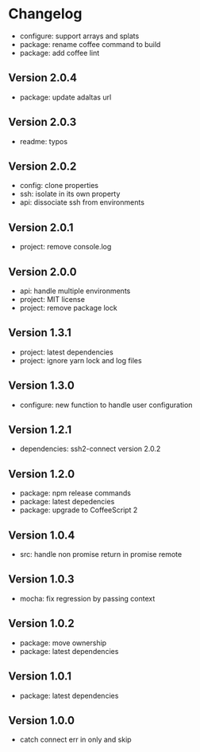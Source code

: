 
# Changelog

* configure: support arrays and splats
* package: rename coffee command to build
* package: add coffee lint

## Version 2.0.4

* package: update adaltas url

## Version 2.0.3

* readme: typos

## Version 2.0.2

* config: clone properties
* ssh: isolate in its own property
* api: dissociate ssh from environments

## Version 2.0.1

* project: remove console.log

## Version 2.0.0

* api: handle multiple environments
* project: MIT license
* project: remove package lock

## Version 1.3.1

* project: latest dependencies
* project: ignore yarn lock and log files

## Version 1.3.0

* configure: new function to handle user configuration

## Version 1.2.1

* dependencies: ssh2-connect version 2.0.2

## Version 1.2.0

* package: npm release commands
* package: latest depedencies
* package: upgrade to CoffeeScript 2

## Version 1.0.4

* src: handle non promise return in promise remote

## Version 1.0.3

* mocha: fix regression by passing context

## Version 1.0.2

* package: move ownership
* package: latest dependencies

## Version 1.0.1

* package: latest dependencies

## Version 1.0.0

* catch connect err in only and skip
